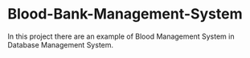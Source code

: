 # Blood-Bank-Management-System
In this project there are an example of Blood Management System in Database Management System.
